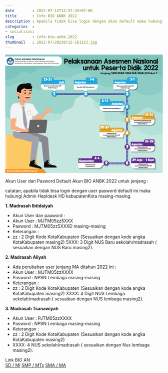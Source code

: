 ```yaml
---
date        : 2022-07-12T15:57:35+07:00
title       : Info BIO ANBK 2022
description : Apabila tidak bisa login dengan akun default maka hubungi Admin Hepldesk HD Kabupaten/Kota masing-masing.
categories  :
- sosialisasi
slug        : info-bio-anbk-2022
thumbnail   : 2022-07/20220712-161223.jpg
---
```


<img src="/assets/2022-07/20220712-161223.png" class="img-fluid mb-3 mb-xl-4" />

Akun User dan Pasword Default Akun BIO ANBK 2022 untuk jenjang :

catatan; apabila tidak bisa login dengan user pasword default ini maka hubungi Admin Hepldesk HD kabupatenKota masing-masing.

**1. Madrasah Ibtidaiyah**
   - Akun User dan paaword :
   - Akun User : MJTM05zz5XXX
   - Pasword   : MJTM05zz5XXXD masing-masing
   - Keterangan :
   - zz  : 2 Digit Kode KotaKabupaten (Sesuaikan dengan kode angka KotaKabupaten masing2)
   5XXX: 3 Digit NUS Baru sekolah/madrasah ( sesuaikan dengan NUS Baru masing2).

**2. Madrasah Aliyah**
   - Ada perubahan user jenjang MA ditahun 2022 ini :
   - Akun User : MJTM05zzXXXX
   - Pasword   : NPSN Lembaga masing-masing
   - Keterangan : 
   - zz  : 2 Digit Kode KotaKabupaten (Sesuaikan dengan kode angka KotaKabupaten masing2)
   XXXX: 4 Digit NUS Lembaga sekolah/madrasah ( sesuaikan dengan NUS lembaga masing2).

**3. Madrasah Tsanawiyah**
   - Akun User : PJTM05zzXXXX
   - Pasword   : NPSN Lembaga masing-masing
   - Keterangan :
   - zz  : 2 Digit Kode KotaKabupaten (Sesuaikan dengan kode angka KotaKabupaten masing2)
   - XXXX: 4 NUS sekolah/madrasah ( sesuaikan dengan Nus lembaga masing2).

<div class="card my-3 my-xl-5">
   <div class="card-header">Link BIO AN</div>
   <div class="list-group list-group-flush">
      <a href="https://bioansd.kemdikbud.go.id/akm2022/" class="list-group-item list-group-item-action" target="_blank">SD / MI</a>
      <a href="https://bioansmp.kemdikbud.go.id/" class="list-group-item list-group-item-action" target="_blank">SMP / MTs</a>
      <a href="https://bioansma.kemdikbud.go.id" class="list-group-item list-group-item-action" target="_blank">SMA / MA</a>
   </div>
</div>